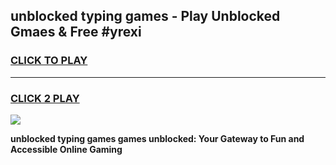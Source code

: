 
## unblocked typing games - Play Unblocked Gmaes & Free #yrexi
<h3>
<a href="https://news.freeplayer.one?title=unblocked_typing_games&ref=03M">CLICK TO PLAY</a></h3>
<hr>

<h3>
<a href="https://news.freeplayer.one?title=unblocked_typing_games&ref=03M">CLICK 2 PLAY</a>
  
</h3>

<a href="https://news.freeplayer.one?title=unblocked_typing_games&ref=03M"><img src="https://clearcache.store/games.png"></a>


**unblocked typing games games unblocked: Your Gateway to Fun and Accessible Online Gaming**

